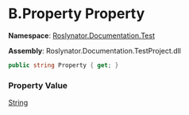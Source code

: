 # B\.Property Property

**Namespace**: [Roslynator.Documentation.Test](../../README.md)

**Assembly**: Roslynator\.Documentation\.TestProject\.dll

```csharp
public string Property { get; }
```

### Property Value

[String](https://docs.microsoft.com/en-us/dotnet/api/system.string)

